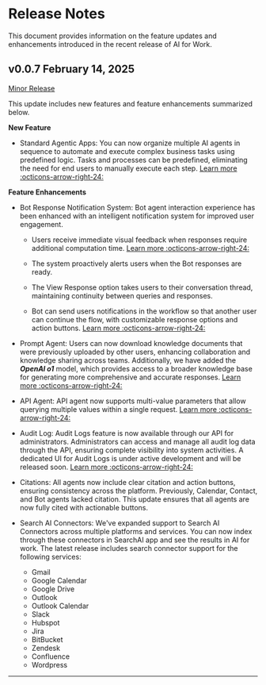 # Release Notes

This document provides information on the feature updates and enhancements introduced in the recent release of AI for Work.

## v0.0.7 February 14, 2025

<u>Minor Release</u>

This update includes new features and feature enhancements summarized below.

**New Feature**

* Standard Agentic Apps: You can now organize multiple AI agents in sequence to automate and execute complex business tasks using predefined logic. Tasks and processes can be predefined, eliminating the need for end users to manually execute each step.
[Learn more :octicons-arrow-right-24:](./../custom-agents/agentic-apps.md)
   

**Feature Enhancements**

* Bot Response Notification System: Bot agent interaction experience has been enhanced with an intelligent notification system for improved user engagement.

    - Users receive immediate visual feedback when responses require additional computation time. [Learn more :octicons-arrow-right-24:](./../custom-agents/alert-task.md)
  
    - The system proactively alerts users when the Bot responses are ready.
  
    - The View Response option takes users to their conversation thread, maintaining continuity between queries and responses.
  
    - Bot can send users notifications in the workflow so that another user can continue the flow, with customizable response options and action buttons. 
    [Learn more :octicons-arrow-right-24:](./../custom-agents/notify-bot-agent-api.md)

* Prompt Agent: Users can now download knowledge documents that were previously uploaded by other users, enhancing collaboration and knowledge sharing across teams. Additionally, we have added the ***OpenAI o1*** model, which provides access to a broader knowledge base for generating more comprehensive and accurate responses. [Learn more :octicons-arrow-right-24:](./../custom-agents/prompt-agents.md)

* API Agent: API agent now supports multi-value parameters that allow querying multiple values within a single request. [Learn more :octicons-arrow-right-24:](./../custom-agents/api-agents.md#step-43-query-filters)

* Audit Log: Audit Logs feature is now available through our API for administrators. Administrators can access and manage all audit log data through the API, ensuring complete visibility into system activities. A dedicated UI for Audit Logs is under active development and will be released soon. [Learn more :octicons-arrow-right-24:](./../APIs/audit-log-api.md)

* Citations: All agents now include clear citation and action buttons, ensuring consistency across the platform. Previously, Calendar, Contact, and Bot agents lacked citation. This update ensures that all agents are now fully cited with actionable buttons.

* Search AI Connectors: We've expanded support to Search AI Connectors across multiple platforms and services. You can now index through these connectors in SearchAI app and see the results in AI for work.
The latest release includes search connector support for the following services:

    * Gmail
    * Google Calendar
    * Google Drive
    * Outlook
    * Outlook Calendar
    * Slack
    * Hubspot
    * Jira
    * BitBucket
    * Zendesk
    * Confluence
    * Wordpress

<hr>